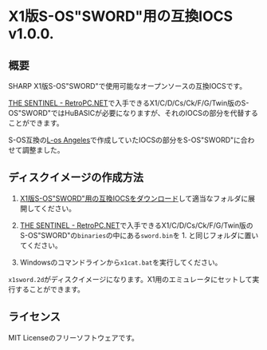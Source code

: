 # X1版S-OS"SWORD"用の互換IOCS v1.0.0.

## 概要

SHARP X1版S-OS"SWORD"で使用可能なオープンソースの互換IOCSです。  

[THE SENTINEL - RetroPC.NET](http://www.retropc.net/ohishi/s-os/)で入手できるX1/C/D/Cs/Ck/F/G/Twin版のS-OS"SWORD"ではHuBASICが必要になりますが、それのIOCSの部分を代替することができます。

S-OS互換の[L-os Angeles](https://github.com/tablacus/LosAngeles)で作成していたIOCSの部分をS-OS"SWORD"に合わせて調整ました。

## ディスクイメージの作成方法

1. [X1版S-OS"SWORD"用の互換IOCSをダウンロード](https://github.com/tablacus/X1_compatible_iocs/releases/download/1.0.0.0/X1_compatible_iocs_1000.zip)して適当なフォルダに展開してください。

2. [THE SENTINEL - RetroPC.NET](http://www.retropc.net/ohishi/s-os/)で入手できるX1/C/D/Cs/Ck/F/G/Twin版のS-OS"SWORD"の`binaries`の中にある`sword.bin`を 1. と同じフォルダに置いてください。

3. Windowsのコマンドラインから`x1cat.bat`を実行してください。

`x1sword.2d`がディスクイメージになります。X1用のエミュレータにセットして実行することができます。

## ライセンス

MIT Licenseのフリーソフトウェアです。
